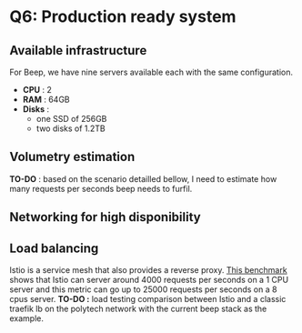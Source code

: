 # Q6: Production ready system
## Available infrastructure
For Beep, we have nine servers available each with the same configuration.
- **CPU** : 2
- **RAM** : 64GB
- **Disks** : 
	- one SSD of 256GB
	- two disks of 1.2TB
## Volumetry estimation
**TO-DO** : based on the scenario detailled bellow, I need to estimate how many requests per seconds beep needs to furfil.
## Networking for high disponibility
## Load balancing
Istio is a service mesh that also provides a reverse proxy. [This benchmark](https://www.solo.io/blog/istio-grafana-k6) shows that Istio can server around 4000 requests per seconds on a 1 CPU server and this metric can go up to 25000 requests per seconds on a 8 cpus server.
**TO-DO :** load testing comparison between Istio and a classic traefik lb on the polytech network with the current beep stack as the example.